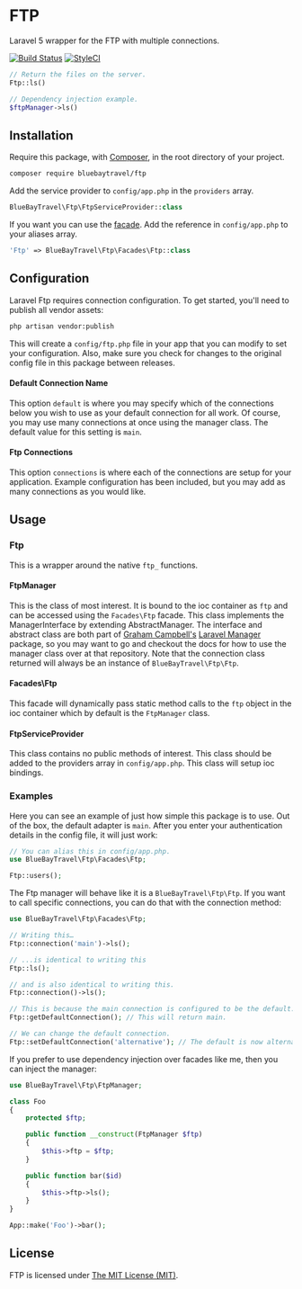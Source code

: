 # FTP

Laravel 5 wrapper for the FTP with multiple connections.

[![Build Status](https://img.shields.io/travis/BlueBayTravel/FTP.svg?style=flat-square)](https://travis-ci.org/BlueBayTravel/FTP)
[![StyleCI](https://styleci.io/repos/25159957/shield)](https://styleci.io/repos/25159957)

```php
// Return the files on the server.
Ftp::ls()

// Dependency injection example.
$ftpManager->ls()
````

## Installation

Require this package, with [Composer](https://getcomposer.org/), in the root directory of your project.

```bash
composer require bluebaytravel/ftp
```

Add the service provider to `config/app.php` in the `providers` array.

```php
BlueBayTravel\Ftp\FtpServiceProvider::class
```

If you want you can use the [facade](http://laravel.com/docs/facades). Add the reference in `config/app.php` to your aliases array.

```php
'Ftp' => BlueBayTravel\Ftp\Facades\Ftp::class
```

## Configuration

Laravel Ftp requires connection configuration. To get started, you'll need to publish all vendor assets:

```bash
php artisan vendor:publish
```

This will create a `config/ftp.php` file in your app that you can modify to set your configuration. Also, make sure you check for changes to the original config file in this package between releases.

#### Default Connection Name

This option `default` is where you may specify which of the connections below you wish to use as your default connection for all work. Of course, you may use many connections at once using the manager class. The default value for this setting is `main`.

#### Ftp Connections

This option `connections` is where each of the connections are setup for your application. Example configuration has been included, but you may add as many connections as you would like.

## Usage

### Ftp

This is a wrapper around the native `ftp_` functions.

#### FtpManager

This is the class of most interest. It is bound to the ioc container as `ftp` and can be accessed using the `Facades\Ftp` facade. This class implements the ManagerInterface by extending AbstractManager. The interface and abstract class are both part of [Graham Campbell's](https://github.com/GrahamCampbell) [Laravel Manager](https://github.com/GrahamCampbell/Laravel-Manager) package, so you may want to go and checkout the docs for how to use the manager class over at that repository. Note that the connection class returned will always be an instance of `BlueBayTravel\Ftp\Ftp`.

#### Facades\Ftp

This facade will dynamically pass static method calls to the `ftp` object in the ioc container which by default is the `FtpManager` class.

#### FtpServiceProvider

This class contains no public methods of interest. This class should be added to the providers array in `config/app.php`. This class will setup ioc bindings.

### Examples
Here you can see an example of just how simple this package is to use. Out of the box, the default adapter is `main`. After you enter your authentication details in the config file, it will just work:

```php
// You can alias this in config/app.php.
use BlueBayTravel\Ftp\Facades\Ftp;

Ftp::users();
```

The Ftp manager will behave like it is a `BlueBayTravel\Ftp\Ftp`. If you want to call specific connections, you can do that with the connection method:

```php
use BlueBayTravel\Ftp\Facades\Ftp;

// Writing this…
Ftp::connection('main')->ls();

// ...is identical to writing this
Ftp::ls();

// and is also identical to writing this.
Ftp::connection()->ls();

// This is because the main connection is configured to be the default.
Ftp::getDefaultConnection(); // This will return main.

// We can change the default connection.
Ftp::setDefaultConnection('alternative'); // The default is now alternative.
```

If you prefer to use dependency injection over facades like me, then you can inject the manager:

```php
use BlueBayTravel\Ftp\FtpManager;

class Foo
{
    protected $ftp;

    public function __construct(FtpManager $ftp)
    {
        $this->ftp = $ftp;
    }

    public function bar($id)
    {
        $this->ftp->ls();
    }
}

App::make('Foo')->bar();
```

## License

FTP is licensed under [The MIT License (MIT)](LICENSE).

